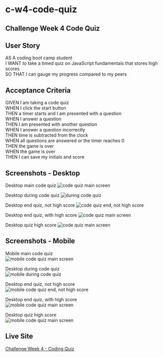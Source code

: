 # c-w4-code-quiz
## Challenge Week 4 Code Quiz

## User Story

AS A coding boot camp student  
I WANT to take a timed quiz on JavaScript fundamentals that stores high scores  
SO THAT I can gauge my progress compared to my peers  

## Acceptance Criteria

GIVEN I am taking a code quiz  
WHEN I click the start button  
THEN a timer starts and I am presented with a question  
WHEN I answer a question  
THEN I am presented with another question  
WHEN I answer a question incorrectly  
THEN time is subtracted from the clock  
WHEN all questions are answered or the timer reaches 0  
THEN the game is over  
WHEN the game is over  
THEN I can save my initials and score  

## Screenshots - Desktop

Desktop main code quiz
![code quiz main screen](images/screenshot-desktop-main.jpg)

Desktop during code quiz
![during code quiz](images/screenshot-desktop-during.jpg)

Desktop end quiz, not high score
![code quiz end, not high score](images/screenshot-desktop-end-not-highscore.jpg)

Desktop end quiz, with high score
![code quiz main screen](images/screenshot-desktop-end-highscore.jpg)

Desktop quiz high score
![code quiz main screen](images/screenshot-desktop-highscore.jpg)

## Screenshots - Mobile

Mobile main code quiz  
![mobile code quiz main screen](images/screenshot-mobile-main.jpg)  

Desktop during code quiz  
![mobile during code quiz](images/screenshot-mobile-during.jpg)  

Desktop end quiz, not high score  
![mobile code quiz end, not high score](images/screenshot-mobile-end-not-highscore.jpg)  

Desktop end quiz, with high score  
![mobile code quiz main screen](images/screenshot-mobile-end-highscore.jpg)  

Desktop quiz high score  
![mobile code quiz main screen](images/screenshot-mobile-highscore.jpg)  


## Live Site

[Challenge Week 4 - Coding Quiz](https://joebarbone.github.io/c-w4-code-quiz/)